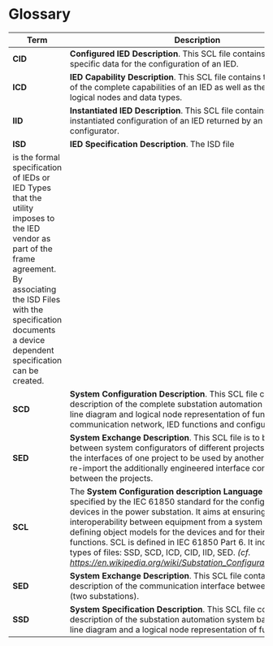 # Glossary

| Term | Description |
| --- | --- |
| **CID** | **Configured IED Description**. This SCL file contains the device-specific data for the configuration of an IED. |
|**ICD** | **IED Capability Description**. This SCL file contains the description of the complete capabilities of an IED as well as the associated logical nodes and data types. |
|**IID** | **Instantiated IED Description**. This SCL file contains the instantiated configuration of an IED returned by an IED configurator. |
|**ISD** | **IED Specification Description**. The ISD file
is the formal specification of IEDs or IED Types that the utility imposes to the IED vendor as part of the frame agreement. By associating the ISD Files with the specification documents a device dependent specification can be created. |
|**SCD**| **System Configuration Description**. This SCL file contains the description of the complete substation automation system (single line diagram and logical node representation of functionalities, communication network, IED functions and configurations). |
|**SED**| **System Exchange Description**. This SCL file is to be exchanged between system configurators of different projects. It describes the interfaces of one project to be used by another project, and at re-import the additionally engineered interface connections between the projects.|
|**SCL**| The **System Configuration description Language** is the language specified by the IEC 61850 standard for the configuration of devices in the power substation. It aims at ensuring the functional interoperability between equipment from a system perspective by defining object models for the devices and for their interrelated functions. SCL is defined in IEC 61850 Part 6. It includes several types of files: SSD, SCD, ICD, CID, IID, SED. *(cf. https://en.wikipedia.org/wiki/Substation_Configuration_Language)* |
|**SED**| **System Exchange Description**. This SCL file contains the description of the communication interface between two systems (two substations). |
|**SSD**| **System Specification Description**. This SCL file contains the description of the substation automation system based on a single line diagram and a logical node representation of functionalities. |

